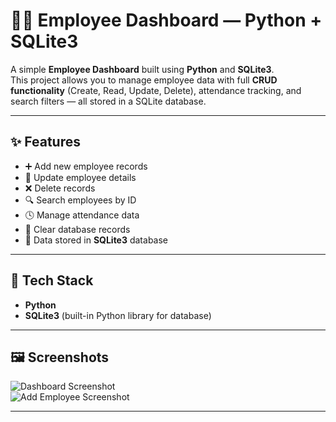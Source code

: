 # 🧑‍💼 Employee Dashboard — Python + SQLite3

A simple **Employee Dashboard** built using **Python** and **SQLite3**.  
This project allows you to manage employee data with full **CRUD functionality** (Create, Read, Update, Delete), attendance tracking, and search filters — all stored in a SQLite database.

---

## ✨ Features
- ➕ Add new employee records  
- 📝 Update employee details  
- ❌ Delete records  
- 🔍 Search employees by ID  
- 🕓 Manage attendance data  
- 🧼 Clear database records  
- 💾 Data stored in **SQLite3** database

---

## 🧪 Tech Stack
- **Python**  
- **SQLite3** (built-in Python library for database)

---

## 🖼️ Screenshots
![Dashboard Screenshot](Images/dashboard.jpg)  
![Add Employee Screenshot](Images/add-employee.jpg)

---
